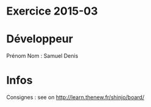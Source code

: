 # Exercice 2015-03

# Développeur
Prénom Nom : Samuel Denis


# Infos

Consignes : see on http://learn.thenew.fr/shinjo/board/
